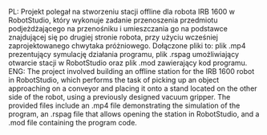 PL:
Projekt polegał na stworzeniu stacji offline dla robota IRB 1600 w RobotStudio, który wykonuje zadanie przenoszenia przedmiotu podjeżdżającego na przenośniku i umieszczania go na podstawce znajdującej się po drugiej stronie robota, przy użyciu wcześniej zaprojektowanego chwytaka próżniowego. Dołączone pliki to: plik .mp4 prezentujący symulację działania programu, plik .rspag umożliwiający otwarcie stacji w RobotStudio oraz plik .mod zawierający kod programu.
ENG:
The project involved building an offline station for the IRB 1600 robot in RobotStudio, which performs the task of picking up an object approaching on a conveyor and placing it onto a stand located on the other side of the robot, using a previously designed vacuum gripper. The provided files include an .mp4 file demonstrating the simulation of the program, an .rspag file that allows opening the station in RobotStudio, and a .mod file containing the program code.
